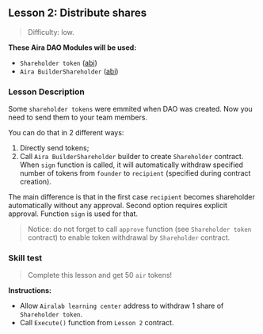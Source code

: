 ## Lesson 2: Distribute shares

> Difficulty: low.

**These Aira DAO Modules will be used:**

- `Shareholder token` ([abi](https://raw.githubusercontent.com/airalab/core/master/abi/modules/TokenEmission.json))
- `Aira BuilderShareholder` ([abi](https://github.com/airalab/core/blob/master/abi/builder/BuilderShareholder.json))

### Lesson Description 

Some `shareholder tokens` were emmited when DAO was created. Now you need to send them to your team members.

You can do that in 2 different ways:

1. Directly send tokens;
2. Call `Aira BuilderShareholder` builder to create `Shareholder` contract. When `sign` function is called, it will automatically withdraw specified number of tokens from `founder` to `recipient` (specified during contract creation). 

The main difference is that in the first case `recipient` becomes shareholder automatically without any approval. Second option requires explicit approval. Function `sign` is used for that.

> Notice: do not forget to call `approve` function (see `Shareholder token` contract) to enable token withdrawal by `Shareholder` contract.

### Skill test 

> Complete this lesson and get 50 `air` tokens! 

**Instructions:**

- Allow `Airalab learning center` address to withdraw 1 share of `Shareholder token`. 
- Call `Execute()` function from `Lesson 2` contract.

